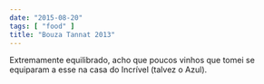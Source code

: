 ```yaml
---
date: "2015-08-20"
tags: [ "food" ]
title: "Bouza Tannat 2013"
---
```

Extremamente equilibrado, acho que poucos vinhos que tomei se equiparam a esse na casa do Incrível (talvez o Azul).
